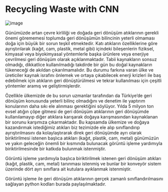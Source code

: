 # Recycling Waste with CNN


![image](https://user-images.githubusercontent.com/62343473/132186024-3052803e-58fd-4af2-9752-c27ce2e07d95.png)

Günümüzde artan çevre kirliliği ve doğada geri dönüşüm atıklarının gerekli önemi görememesi toplumda geri dönüşümün bilincinin yeterli olmaması doğa için büyük bir sorun teşkil etmektedir. Katı atıkların özelliklerine göre ayrıştırılarak (kağıt, cam, plastik, metal gibi) içindeki bileşenlerin fiziksel, kimyasal veya biyokimyasal yöntemlerle başka ürünlere veya enerjiye çevrilmesi geri dönüşüm olarak açıklanmaktadır. Tabii kaynakların sonsuz olmadığı, dikkatlice kullanılmadığı takdirde bir gün bu doğal kaynakların tükeneceği de akıldan çıkarılmamalıdır. Bu durumu farkına varan ülke ve üreticiler kaynak israfını önlemek ve ortaya çıkabilecek enerji krizleri ile baş edebilmek için atıkların geri dönüştürülmesi ve tekrar kullanılması için çeşitli yöntemler aramış ve geliştirmişlerdir.

Özellikle ülkemizde de bu sorun uzmanlar tarafından da Türkiye’de geri dönüşüm konusunda yeterli bilinç olmadığını ve denetim ile yaptırım konularının daha sıkı ele alınması gerektiğini söylüyor. Yılda 5 milyon ton evsel atığın çöpe gitmesi de geri dönüşüm atıklarının geri dönüşümde kullanılamayıp diğer atıklara karışarak doğaya karışmasından kaynaklanan bir sorunu karşımıza çıkarmaktadır. Bu kapsamda ülkemize ve doğaya kazandırmak istediğimiz atıkları biz tezimizde ele alıp sınıflandırıp ayrıştırılmasını da kolaylaştırarak direk geri dönüşümde ayrı olarak biriktirilmesi istenen başlıca atıkları (kağıt, plastik, cam, metal) günümüzün ve yakın geleceğin önemli bir kısmında bulunacak görüntü işleme yardımıyla biriktirilmesinde bir katkıda bulunmak istenmiştir. 

Görüntü işleme yardımıyla başlıca biriktirilmek istenen geri dönüşüm atıkları (kağıt, plastik, cam, metal) tanınması istenmiş ve bunlar bir konveyör sistem üzerinde dört ayrı sınıflara ait kutulara ayıklanmak istenmiştir. 


Görüntü işleme ile geri dönüşüm atıklarının gerçek zamanlı sınıflandırılmasını sağlayan python kodları burada paylaşılmaktadır. 








